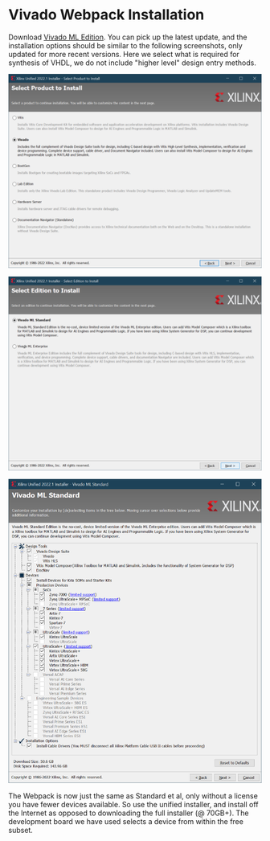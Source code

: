 # Vivado Webpack Installation

Download [Vivado ML Edition](https://www.xilinx.com/support/download.html). You can pick up the latest update, and the installation options should be similar to the following screenshots, only updated for more recent versions. Here we select what is required for synthesis of VHDL, we do not include "higher level" design entry methods.

![Select Product to Install](./images/vivado/1_Select_Product_to_Install.png)

![Select Edition to Install](./images/vivado/2_Select_Edition_to_Install.png)

![Vivado ML Standard Install Customisation](./images/vivado/3_Vivado_ML_Standard_Install_Customisation.png)

The Webpack is now just the same as Standard et al, only without a license you have fewer devices available. So use the unified installer, and install off the Internet as opposed to downloading the full installer (@ 70GB+). The development board we have used selects a device from within the free subset.